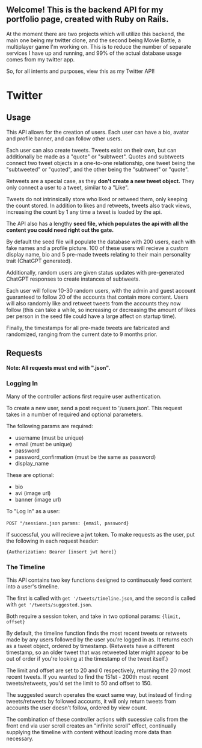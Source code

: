 
## Welcome! This is the backend API for my portfolio page, created with Ruby on Rails.
At the moment there are two projects which will utilize this backend, the main one being my twitter clone, 
and the second being Movie Battle, a multiplayer game I'm working on. This is to reduce the number of separate services I have up and running,
and 99% of the actual database usage comes from my twitter app.

So, for all intents and purposes, view this as my Twitter API!


# Twitter


## Usage



This API allows for the creation of users. Each user can have a bio, avatar and profile banner, and can follow other users.

Each user can also create tweets. Tweets exist on their own, but can additionally be made as a "quote" or "subtweet".
Quotes and subtweets connect two tweet objects in a one-to-one relationship, one tweet being the "subtweeted" or "quoted", and the other being the "subtweet" or "quote".

Retweets are a special case, as they **don't create a new tweet object.** They only connect a user to a tweet, similar to a "Like".

Tweets do not intrinsically store who liked or retweed them, only keeping the count stored. In addition to likes and retweets, tweets also track views, increasing the count by 1 any time a tweet is loaded by the api.


The API also has a lengthy **seed file, which populates the api with all the content you could need right out the gate.** 

By default the seed file will populate the database with 200 users, each with fake names and a profile picture. 100 of these users will recieve a custom display name, bio and 5 pre-made tweets relating to their main personality trait (ChatGPT generated).

Additionally, random users are given status updates with pre-generated ChatGPT responses to create instances of subtweets.

Each user will follow 10-30 random users, with the admin and guest account guaranteed to follow 20 of the accounts that contain more content.
Users will also randomly like and retweet tweets from the accounts they now follow (this can take a while, so increasing or decreasing the amount of likes per person in the seed file could have a large affect on startup time).

Finally, the timestamps for all pre-made tweets are fabricated and randomized, ranging from the current date to 9 months prior.





## Requests
**Note: All requests must end with ".json".**

### Logging In
Many of the controller actions first require user authentication. 

To create a new user, send a post request to '/users.json'.
This request takes in a number of required and optional parameters.

The following params are required:
- username (must be unique)
- email (must be unique)
- password
- password_confirmation (must be the same as password)
- display_name

These are optional:
- bio
- avi (image url)
- banner (image url)

To "Log In" as a user:

`POST "/sessions.json`
`params: {email, password}`

If successful, you will recieve a jwt token.
To make requests as the user, put the following in each request header:

`{Authorization: Bearer [insert jwt here]} `


### The Timeline
This API contains two key functions designed to continuously feed content into a user's timeline.

The first is called with `get '/tweets/timeline.json`,
and the second is called with `get '/tweets/suggested.json`.

Both require a session token, and take in two optional params: `{limit, offset}`

By default, the timeline function finds the most recent tweets or retweets made by any users followed by the user you're logged in as.
It returns each as a tweet object, ordered by timestamp. (Retweets have a different timestamp, so an older tweet that was retweeted later might appear to be out of order if you're looking at the timestamp of the tweet itself.)

The limit and offset are set to 20 and 0 respectively, returning the 20 most recent tweets. If you wanted to find the 151st - 200th most recent tweets/retweets, you'd set the limit to 50 and offset to 150.


The suggested search operates the exact same way, but instead of finding tweets/retweets by followed accounts, it will only return tweets from accounts the user doesn't follow, ordered by view count.

The combination of these controller actions with sucessive calls from the front end via user scroll creates an "infinite scroll" effect, continually supplying the timeline with content without loading more data than necessary.





